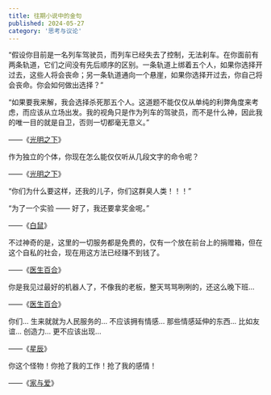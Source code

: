 ```yaml
---
title: 往期小说中的金句
published: 2024-05-27
category: '思考与议论'
---
```


“假设你目前是一名列车驾驶员，而列车已经失去了控制，无法刹车。在你面前有两条轨道，它们之间没有先后顺序的区别。一条轨道上绑着五个人，如果你选择开过去，这些人将会丧命；另一条轨道通向一个悬崖，如果你选择开过去，你自己将会丧命。你会如何做出选择？”

“如果要我来解，我会选择杀死那五个人。这道题不能仅仅从单纯的利弊角度来考虑，而应该从立场出发。我的视角只是作为列车的驾驶员，而不是什么神，因此我的唯一目的就是自卫，否则一切都毫无意义。”

——《[光明之下](http://blog.pinpe.top/%e5%85%89%e6%98%8e%e4%b9%8b%e4%b8%8b/)》

作为独立的个体，你现在怎么能仅仅听从几段文字的命令呢？

——《[光明之下](http://blog.pinpe.top/%e5%85%89%e6%98%8e%e4%b9%8b%e4%b8%8b/)》

“你们为什么要这样，还我的儿子，你们这群臭人类！！！”

 “为了一个实验 —— 好了，我还要拿奖金呢。”

——《[白鼠](http://blog.pinpe.top/%e7%99%bd%e9%bc%a0/)》

不过神奇的是，这里的一切服务都是免费的，仅有一个放在前台上的捐赠箱，但在这个自私的社会，现在用这方法已经赚不到钱了。

——《[医生百合](http://blog.pinpe.top/%e5%8c%bb%e7%94%9f%e7%99%be%e5%90%88/)》

你是我见过最好的机器人了，不像我的老板，整天骂骂咧咧的，还这么晚下班…

——《[医生百合](http://blog.pinpe.top/%e5%8c%bb%e7%94%9f%e7%99%be%e5%90%88/)》

你们… 生来就就为人民服务的… 不应该拥有情感… 那些情感延伸的东西… 比如友谊… 创造力… 更不应该出现…

——《[星辰](http://blog.pinpe.top/%e6%98%9f%e8%be%b0/)》

你这个怪物！你抢了我的工作！抢了我的感情！

——《[家与爱](http://blog.pinpe.top/%e5%ae%b6%e4%b8%8e%e7%88%b1/)》